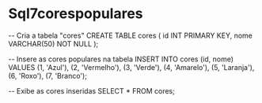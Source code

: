 # Sql7corespopulares

-- Cria a tabela "cores"
CREATE TABLE cores (
    id INT PRIMARY KEY,
    nome VARCHAR(50) NOT NULL
);

-- Insere as cores populares na tabela
INSERT INTO cores (id, nome)
VALUES
    (1, 'Azul'),
    (2, 'Vermelho'),
    (3, 'Verde'),
    (4, 'Amarelo'),
    (5, 'Laranja'),
    (6, 'Roxo'),
    (7, 'Branco');

-- Exibe as cores inseridas
SELECT * FROM cores;

